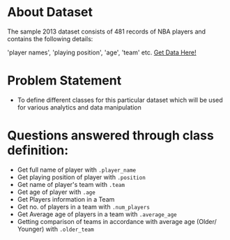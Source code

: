 # About Dataset
The sample 2013 dataset consists of 481 records of NBA players and contains the following details:

'player names', 'playing position', 'age', 'team' etc.
[Get Data Here!](https://github.com/kennyfahad/Data-Cleansing-and-Manipulation/raw/main/Data%20Manipulation%20through%20Class%20definition/nba.csv)


# Problem Statement
* To define different classes for this particular dataset which will be used for various analytics and data manipulation 

# Questions answered through class definition:
* Get full name of player with `.player_name`
* Get playing position of player with `.position` 
* Get name of player's team with `.team`
* Get age of player with `.age`  
* Get Players information in a Team
* Get no. of players in a team with `.num_players`
* Get Average age of players in a team with `.average_age`
* Getting comparison of teams in accordance with average age (Older/ Younger) with `.older_team`
